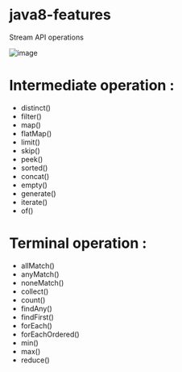 # java8-features


Stream API operations 

![image](https://user-images.githubusercontent.com/12506795/202670858-bc981d58-a57c-4b23-b0ff-568288981466.png)


# Intermediate operation :
* distinct()
* filter()
* map()
* flatMap()
* limit()
* skip()
* peek()
* sorted()
* concat()
* empty()
* generate()
* iterate()
* of()
# Terminal operation :
* allMatch()
* anyMatch()
* noneMatch()
* collect()
* count()
* findAny()
* findFirst()
* forEach()
* forEachOrdered()
* min()
* max()
* reduce()